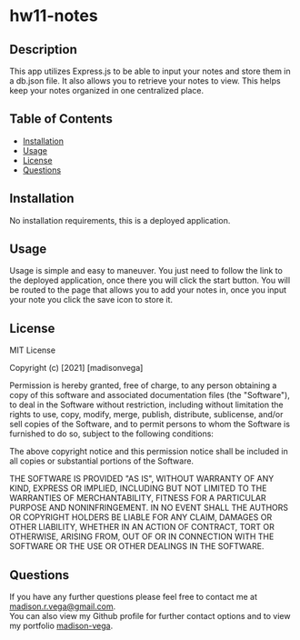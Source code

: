 # hw11-notes

## Description
This app utilizes Express.js to be able to input your notes and store them in a db.json file.  It also allows you to retrieve your notes to view.  This helps keep your notes organized in one centralized place.



## Table of Contents 

* [Installation](#installation)
* [Usage](#usage)
* [License](#license)
* [Questions](#questions)


## Installation
No installation requirements, this is a deployed application.



## Usage 
Usage is simple and easy to maneuver. You just need to follow the link to the deployed application, once there you will click the start button.  You will be routed to the page that allows you to add your notes in, once you input your note you click the save icon to store it.




## License

 MIT License

Copyright (c) [2021] [madisonvega]

Permission is hereby granted, free of charge, to any person obtaining a copy
of this software and associated documentation files (the "Software"), to deal
in the Software without restriction, including without limitation the rights
to use, copy, modify, merge, publish, distribute, sublicense, and/or sell
copies of the Software, and to permit persons to whom the Software is
furnished to do so, subject to the following conditions:

The above copyright notice and this permission notice shall be included in all
copies or substantial portions of the Software.

THE SOFTWARE IS PROVIDED "AS IS", WITHOUT WARRANTY OF ANY KIND, EXPRESS OR
IMPLIED, INCLUDING BUT NOT LIMITED TO THE WARRANTIES OF MERCHANTABILITY,
FITNESS FOR A PARTICULAR PURPOSE AND NONINFRINGEMENT. IN NO EVENT SHALL THE
AUTHORS OR COPYRIGHT HOLDERS BE LIABLE FOR ANY CLAIM, DAMAGES OR OTHER
LIABILITY, WHETHER IN AN ACTION OF CONTRACT, TORT OR OTHERWISE, ARISING FROM,
OUT OF OR IN CONNECTION WITH THE SOFTWARE OR THE USE OR OTHER DEALINGS IN THE
SOFTWARE.




## Questions

If you have any further questions please feel free to contact me at madison.r.vega@gmail.com.  
You can also view my Github profile for further contact options and to view my portfolio 
[madison-vega](https://github.com/madison-vega).
